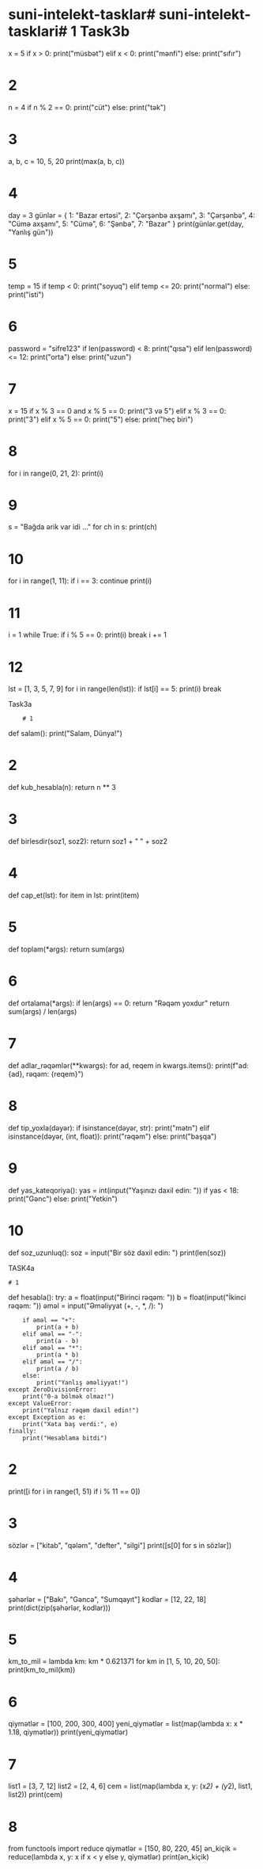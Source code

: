 # suni-intelekt-tasklar# suni-intelekt-tasklari# 1 Task3b
x = 5
if x > 0:
    print("müsbət")
elif x < 0:
    print("mənfi")
else:
    print("sıfır")

# 2
n = 4
if n % 2 == 0:
    print("cüt")
else:
    print("tək")

# 3
a, b, c = 10, 5, 20
print(max(a, b, c))

# 4
day = 3
günlər = {
    1: "Bazar ertəsi", 2: "Çərşənbə axşamı", 3: "Çərşənbə",
    4: "Cümə axşamı", 5: "Cümə", 6: "Şənbə", 7: "Bazar"
}
print(günlər.get(day, "Yanlış gün"))

# 5
temp = 15
if temp < 0:
    print("soyuq")
elif temp <= 20:
    print("normal")
else:
    print("isti")

# 6
password = "sifre123"
if len(password) < 8:
    print("qısa")
elif len(password) <= 12:
    print("orta")
else:
    print("uzun")

# 7
x = 15
if x % 3 == 0 and x % 5 == 0:
    print("3 və 5")
elif x % 3 == 0:
    print("3")
elif x % 5 == 0:
    print("5")
else:
    print("heç biri")

# 8
for i in range(0, 21, 2):
    print(i)

# 9
s = "Bağda ərik var idi …"
for ch in s:
    print(ch)

# 10
for i in range(1, 11):
    if i == 3:
        continue
    print(i)

# 11
i = 1
while True:
    if i % 5 == 0:
        print(i)
        break
    i += 1

# 12
lst = [1, 3, 5, 7, 9]
for i in range(len(lst)):
    if lst[i] == 5:
        print(i)
        break

Task3a


        # 1
def salam():
    print("Salam, Dünya!")

# 2
def kub_hesabla(n):
    return n ** 3

# 3
def birlesdir(soz1, soz2):
    return soz1 + " " + soz2

# 4
def cap_et(lst):
    for item in lst:
        print(item)

# 5
def toplam(*args):
    return sum(args)

# 6
def ortalama(*args):
    if len(args) == 0:
        return "Rəqəm yoxdur"
    return sum(args) / len(args)

# 7
def adlar_rəqəmlər(**kwargs):
    for ad, reqem in kwargs.items():
        print(f"ad: {ad}, rəqəm: {reqem}")

# 8
def tip_yoxla(dəyər):
    if isinstance(dəyər, str):
        print("mətn")
    elif isinstance(dəyər, (int, float)):
        print("rəqəm")
    else:
        print("başqa")

# 9
def yas_kateqoriya():
    yas = int(input("Yaşınızı daxil edin: "))
    if yas < 18:
        print("Gənc")
    else:
        print("Yetkin")

# 10
def soz_uzunluq():
    soz = input("Bir söz daxil edin: ")
    print(len(soz))

TASK4a

    # 1
def hesabla():
    try:
        a = float(input("Birinci rəqəm: "))
        b = float(input("İkinci rəqəm: "))
        əməl = input("Əməliyyat (+, -, *, /): ")

        if əməl == "+":
            print(a + b)
        elif əməl == "-":
            print(a - b)
        elif əməl == "*":
            print(a * b)
        elif əməl == "/":
            print(a / b)
        else:
            print("Yanlış əməliyyat!")
    except ZeroDivisionError:
        print("0-a bölmək olmaz!")
    except ValueError:
        print("Yalnız rəqəm daxil edin!")
    except Exception as e:
        print("Xəta baş verdi:", e)
    finally:
        print("Hesablama bitdi")

# 2
print([i for i in range(1, 51) if i % 11 == 0])

# 3
sözlər = ["kitab", "qələm", "defter", "silgi"]
print([s[0] for s in sözlər])

# 4
şəhərlər = ["Bakı", "Gəncə", "Sumqayıt"]
kodlar = [12, 22, 18]
print(dict(zip(şəhərlər, kodlar)))

# 5
km_to_mil = lambda km: km * 0.621371
for km in [1, 5, 10, 20, 50]:
    print(km_to_mil(km))

# 6
qiymətlər = [100, 200, 300, 400]
yeni_qiymətlər = list(map(lambda x: x * 1.18, qiymətlər))
print(yeni_qiymətlər)

# 7
list1 = [3, 7, 12]
list2 = [2, 4, 6]
cem = list(map(lambda x, y: (x*2) + (y*2), list1, list2))
print(cem)

# 8
from functools import reduce
qiymətlər = [150, 80, 220, 45]
ən_kiçik = reduce(lambda x, y: x if x < y else y, qiymətlər)
print(ən_kiçik)
